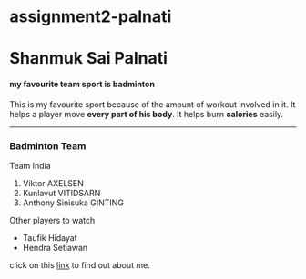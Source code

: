 # assignment2-palnati
# Shanmuk Sai Palnati
#### my favourite team sport is badminton

This is my favourite sport because of the amount of workout involved in it.
It helps a player move __every part of his body__.
It helps burn **calories** easily.

---
### Badminton Team
Team India
1. 	Viktor AXELSEN
2. Kunlavut VITIDSARN
3. Anthony Sinisuka GINTING

Other players to watch
* Taufik Hidayat
* Hendra Setiawan

click on this [link](https://github.com/Shanmuk-palnati/assignment2-palnati/blob/3c8dba59df2c7561953d0529c71f6ea1d43fc14d/README.md) to find out about me.
